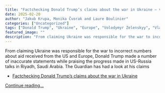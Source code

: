```yaml
---
title: "Factchecking Donald Trump’s claims about the war in Ukraine – video explainer"
date: 2025-02-20
author: "Jakub Krupa, Monika Čvorak and Laure Boulinier"
categories: ["Uncategorized"]
tags: ["Donald Trump", "Ukraine", "Europe", "Volodymyr Zelenskyy", "Vladimir Putin"]
featured_image: ""
description: "From claiming Ukraine was responsible for the war to incorrect numbers about aid received from the US and Europe, Donald Trump made a number of inaccurate state..."
---
```


From claiming Ukraine was responsible for the war to incorrect numbers about aid received from the US and Europe, Donald Trump made a number of inaccurate statements while praising the progress made in US-Russia talks in Riyadh, Saudi Arabia. The Guardian has had a look at his claims

  * [Factchecking Donald Trump’s claims about the war in Ukraine](https://www.theguardian.com/us-news/2025/feb/19/factchecking-donald-trump-claims-war-ukraine)


[Continue reading...](https://www.theguardian.com/us-news/video/2025/feb/20/factchecking-donald-trumps-claims-about-the-war-in-ukraine-video-explainer)
